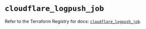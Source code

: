 # `cloudflare_logpush_job`

Refer to the Terraform Registry for docs: [`cloudflare_logpush_job`](https://registry.terraform.io/providers/cloudflare/cloudflare/5.7.0/docs/resources/logpush_job).
